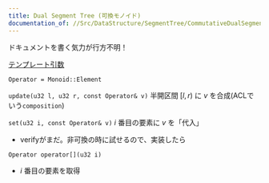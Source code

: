 ```yaml
---
title: Dual Segment Tree (可換モノイド)
documentation_of: //Src/DataStructure/SegmentTree/CommutativeDualSegmentTree.hpp
---
```


ドキュメントを書く気力が行方不明！

[テンプレート引数](https://zawa-tin.github.io/cp-documentation/Docs/Appendix/Monoid.html)

`Operator = Monoid::Element`

`update(u32 l, u32 r, const Operator& v)` 半開区間 $[l, r)$ に $v$ を合成(ACLでいう`composition`)

`set(u32 i, const Operator& v)` $i$ 番目の要素に $v$ を「代入」
- verifyがまだ。非可換の時に試せるので、実装したら

`Operator operator[](u32 i)`
- $i$ 番目の要素を取得

